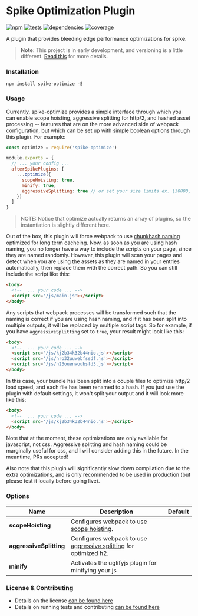 # Spike Optimization Plugin

[![npm](https://img.shields.io/npm/v/spike-optimize.svg?style=flat-square)](https://npmjs.com/package/spike-optimize)
[![tests](https://img.shields.io/travis/static-dev/spike-optimize.svg?style=flat-square)](https://travis-ci.org/static-dev/spike-optimize?branch=master)
[![dependencies](https://img.shields.io/david/static-dev/spike-optimize.svg?style=flat-square)](https://david-dm.org/static-dev/spike-optimize)
[![coverage](https://img.shields.io/codecov/c/github/static-dev/spike-optimize.svg?style=flat-square)](https://codecov.io/gh/static-dev/spike-optimize)

A plugin that provides bleeding edge performance optimizations for spike.

> **Note:** This project is in early development, and versioning is a little different. [Read this](http://markup.im/#q4_cRZ1Q) for more details.

### Installation

`npm install spike-optimize -S`

### Usage

Currently, spike-optimize provides a simple interface through which you can enable scope hoisting, aggressive splitting for http/2, and hashed asset processing -- features that are on the more advanced side of webpack configuration, but which can be set up with simple boolean options through this plugin. For example:

```js
const optimize = require('spike-optimize')

module.exports = {
  // ... your config ...
  afterSpikePlugins: [
    ...optimize({
      scopeHoisting: true,
      minify: true,
      aggressiveSplitting: true // or set your size limits ex. [30000, 50000]
    })
  ]
}
```

> NOTE: Notice that optimize actually returns an array of plugins, so the instantiation is slightly different here.

Out of the box, this plugin will force webpack to use [chunkhash naming](https://medium.com/@okonetchnikov/long-term-caching-of-static-assets-with-webpack-1ecb139adb95) optimized for long term cacheing. Now, as soon as you are using hash naming, you no longer have a way to include the scripts on your page, since they are named randomly. However, this plugin will scan your pages and detect when you are using the assets as they are named in your entries automatically, then replace them with the correct path. So you can still include the script like this:

```html
<body>
  <!--  ... your code ... -->
  <script src='/js/main.js'></script>
</body>
```

Any scripts that webpack processes will be transformed such that the naming is correct if you are using hash naming, and if it has been split into multiple outputs, it will be replaced by multiple script tags. So for example, if you have `aggressiveSplitting` set to `true`, your result might look like this:

```html
<body>
  <!--  ... your code ... -->
  <script src='/js/kj2b34k32b44nio.js'></script>
  <script src='/js/nro32uuwebfssdf.js'></script>
  <script src='/js/n23ouenwoubsfd3.js'></script>
</body>
```

In this case, your bundle has been split into a couple files to optimize http/2 load speed, and each file has been renamed to a hash. If you just use the plugin with default settings, it won't split your output and it will look more like this:

```html
<body>
  <!--  ... your code ... -->
  <script src='/js/kj2b34k32b44nio.js'></script>
</body>
```

Note that at the moment, these optimizations are only available for javascript, not css. Aggressive splitting and hash naming could be marginally useful for css, and I will consider adding this in the future. In the meantime, PRs accepted!

Also note that this plugin will significantly slow down compilation due to the extra optimizations, and is only recommended to be used in production (but please test it locally before going live).

### Options

| Name | Description | Default |
| ---- | ----------- | ------- |
| **scopeHoisting** | Configures webpack to use [scope hoisting](https://medium.com/webpack/brief-introduction-to-scope-hoisting-in-webpack-8435084c171f). | |
| **aggressiveSplitting** | Configures webpack to use [aggressive splitting](https://medium.com/webpack/webpack-http-2-7083ec3f3ce6) for optimized h2. | |
| **minify** | Activates the uglifyjs plugin for minifying your js | |

### License & Contributing

- Details on the license [can be found here](LICENSE.md)
- Details on running tests and contributing [can be found here](contributing.md)
